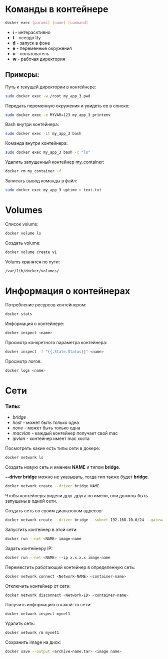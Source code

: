 # Команды в контейнере

```bash
docker exec [params] [name] [command]
```
* **i** - интерасктивно
* **t** - псевдо tty
* **d** - запуск в фоне
* **e** - переменные окружения
* **u** - пользователь
* **w** - рабочая директория

## Примеры:

Путь к текущей директории в контейнере:
```bash
sudo docker exec -w /root my_app_3 pwd
```
Передать переменную окружения и увидеть  ее в списке:
```bash
sudo docker exec -e MYVAR=123 my_app_3 printenv
```
Bash внутри контейнера:
```bash
sudo docker exec -it my_app_3 bash
```
Команда внутри контейнера:
```bash
sudo docker exec my_app_3 bash -с "ls"
```
Удалить запущенный контейнер my_container:
```bash
docker rm my_container -f
```

Записать вывод команды в файл:
```bash
sudo docker exec my_app_3 uptime > text.txt
```

# Volumes


Список volums:
```bash
docker volume ls
```

Создать volume:
```bash
docker volume create v1
```
Volums хранятся по пути:
```bash
/var/lib/docker/volumes/
```

# Информация о контейнерах

Потребление ресурсов контейнером:
```bash
docker stats
```

Информация о контейнере:
```bash
docker inspect <name>
```

Просмотр конкретного параметра контейнера:
```bash
docker inspect -f "{{.State.Status}}" <name>
```

Просмотр логов:
```bash
docker logs <name>
```

# Сети

### Типы:
* *bridge*
* *host* - может быть только одна
* *none* - может быть только одна
* *macvlan* - каждый контейнер получает свой mac 
* *ipvlan* - контейнер имеет mac хоста

Посмотреть какие есть типы сети в докере:
```bash
docker network ls
```

Создать новую сеть и именем **NAME** и типом **bridge**. 

**--driver bridge** можно не указывать, тогда тип также будет **bridge**.
```bash
docker network create --driver bridge NAME
```
Чтобы контейнеры видели друг друга по имени, они должны быть запущены в одной сети.

Создать сеть со своим диапазоном адресов:
```bash
docker network create --driver bridge --subnet 192.168.10.0/24 --gateway 192.168.10.1 MyNet192
```

Запустить контейнер в этой сети:
```bash
docker run --net <NAME> image-name
```

Задать контейнеру IP:
```bash
docker run --net <NAME> --ip x.x.x.x image-name
```

Переместить работающий контейнер в определенную сеть:
```bash
docker network connect <Network-NAME> <container-name>
```

Отключить контейнер от сети:
```bash
docker network disconnect <Network-ID> <container-name>
```

Получить информацию о какой-то сети:
```bash
docker network inspect mynet1
```

Удалить сеть:
```bash
docker network rm mynet1
```


Cохранить image на диск:
```bash
docker save --output <archive-name.tar> <image name>
```
